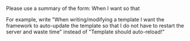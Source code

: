 Please use a summary of the form: When <something> I want <something> so that <something>

For example, write 
"When writing/modifying a template I want the framework to auto-update the template so that I do not have to restart the server and waste time"
instead of 
"Template should auto-reload!"

